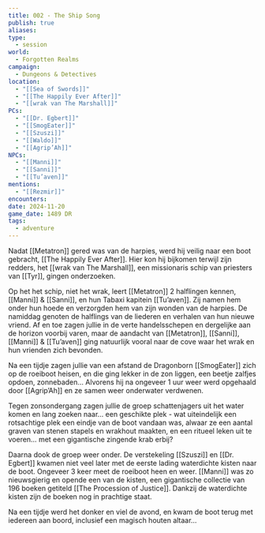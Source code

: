 ```yaml
---
title: 002 - The Ship Song
publish: true
aliases: 
type:
  - session
world:
  - Forgotten Realms
campaign:
  - Dungeons & Detectives
location:
  - "[[Sea of Swords]]"
  - "[[The Happily Ever After]]"
  - "[[wrak van The Marshall]]"
PCs:
  - "[[Dr. Egbert]]"
  - "[[SmogEater]]"
  - "[[Szuszi]]"
  - "[[Waldo]]"
  - "[[Agrip’Ah]]"
NPCs:
  - "[[Manni]]"
  - "[[Sanni]]"
  - "[[Tu’aven]]"
mentions:
  - "[[Rezmir]]"
encounters:
date: 2024-11-20
game_date: 1489 DR
tags:
  - adventure
---
```


Nadat [[Metatron]] gered was van de harpies, werd hij veilig naar een boot gebracht, [[The Happily Ever After]]. Hier kon hij bijkomen terwijl zijn redders, het [[wrak van The Marshall]], een missionaris schip van priesters van [[Tyr]], gingen onderzoeken. 

Op het het schip, niet het wrak, leert [[Metatron]] 2 halflingen kennen, [[Manni]] & [[Sanni]], en hun Tabaxi kapitein [[Tu’aven]]. Zij namen hem onder hun hoede en verzorgden hem van zijn wonden van de harpies. De namiddag genoten de halflings van de liederen en verhalen van hun nieuwe vriend. Af en toe zagen jullie in de verte handelsschepen en dergelijke aan de horizon voorbij varen, maar de aandacht van [[Metatron]], [[Sanni]], [[Manni]] & [[Tu’aven]] ging natuurlijk vooral naar de cove waar het wrak en hun vrienden zich bevonden.

Na een tijdje zagen jullie van een afstand de Dragonborn [[SmogEater]] zich op de roeiboot heisen, en die ging lekker in de zon liggen, een beetje zalfjes opdoen, zonnebaden… Alvorens hij na ongeveer 1 uur weer werd opgehaald door [[Agrip’Ah]] en ze samen weer onderwater verdwenen.

Tegen zonsondergang zagen jullie de groep schattenjagers uit het water komen en lang zoeken naar… een geschikte plek - wat uiteindelijk een rotsachtige plek een eindje van de boot vandaan was, alwaar ze een aantal graven van stenen stapels en wrakhout maakten, en een ritueel leken uit te voeren… met een gigantische zingende krab erbij?
 
Daarna dook de groep weer onder. De verstekeling [[Szuszi]] en [[Dr. Egbert]] kwamen niet veel later met de eerste lading waterdichte kisten naar de boot. Ongeveer 3 keer meet de roeiboot heen en weer. [[Manni]] was zo nieuwsgierig en opende een van de kisten, een gigantische collectie van 196 boeken getiteld [[The Procession of Justice]]. Dankzij de waterdichte kisten zijn de boeken nog in prachtige staat.

Na een tijdje werd het  donker en viel de avond, en kwam de boot terug met iedereen aan boord, inclusief een magisch houten altaar…
